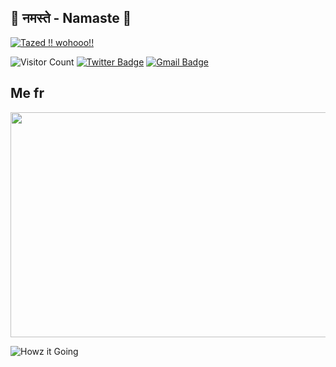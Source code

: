 
## 👋 नमस्ते - Namaste 👋
[<img src="https://camo.githubusercontent.com/cde179c2e97d5e6d1e45aa13c25c6329713b4232bf477ae9688279fa5d3bc2a4/68747470733a2f2f692e6962622e636f2f39546453324d622f66617669636f6e2e676966" alt="Tazed !! wohooo!!" title="Tazed !! wohooo!!"/>](https://tazer.ml/)

![Visitor Count](https://komarev.com/ghpvc/?username=ajtazer&style=for-the-badge)
[![Twitter Badge](https://img.shields.io/badge/-@aj_tazer-1ca0f1?style=flat-square&labelColor=1ca0f1&logo=twitter&logoColor=white&link=https://twitter.com/aj_tazer)](https://twitter.com/aj_tazer)
[![Gmail Badge](https://img.shields.io/badge/-anujrawatworks@gmail.com-c14438?style=flat-square&logo=Gmail&logoColor=white&link=mailto:anujrawatworks@gmail.com)](mailto:anujrawatworks@gmail.com)

## Me fr
<a href="https://myanimelist.net/profile/ajtazer"><img src="https://c.tenor.com/ZNMWudRKW3YAAAAd/fujiwara-chika-dance.gif" width="640" height="360"/></a>

![Howz it Going](https://github-readme-stats.vercel.app/api?username=AJTAZER&show_icons=true&theme=tokyonight)
